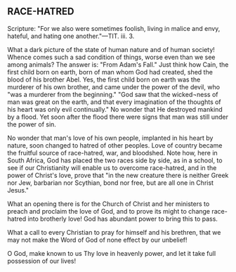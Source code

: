 ## RACE-HATRED ##

Scripture: "For we also were sometimes foolish, living in malice and envy, hateful, and hating one another."—TIT. iii. 3.



What a dark picture of the state of human nature and of human society! Whence comes such a sad condition of things, worse even than we see among animals? The answer is: "From Adam's Fall." Just think how Cain, the first child born on earth, born of man whom God had created, shed the blood of his brother Abel. Yes, the first child born on earth was the murderer of his own brother, and came under the power of the devil, who "was a murderer from the beginning." "God saw that the wicked¬ness of man was great on the earth, and that every imagination of the thoughts of his heart was only evil continually." No wonder that He destroyed mankind by a flood. Yet soon after the flood there were signs that man was still under the power of sin.



No wonder that man's love of his own people, implanted in his heart by nature, soon changed to hatred of other peoples. Love of country became the fruitful source of race-hatred, war, and bloodshed. Note how, here in South Africa, God has placed the two races side by side, as in a school, to see if our Christianity will enable us to overcome race-hatred, and in the power of Christ's love, prove that "in the new creature there is neither Greek nor Jew, barbarian nor Scythian, bond nor free, but are all one in Christ Jesus."



What an opening there is for the Church of Christ and her ministers to preach and proclaim the love of God, and to prove its might to change race-hatred into brotherly love! God has abundant power to bring this to pass.



What a call to every Christian to pray for himself and his brethren, that we may not make the Word of God of none effect by our unbelief!



O God, make known to us Thy love in heavenly power, and let it take full possession of our lives!

